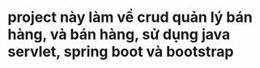 # project này làm về crud quản lý bán hàng, và bán hàng, sử dụng java servlet, spring boot và bootstrap
